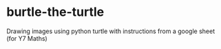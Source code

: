 # burtle-the-turtle
Drawing images using python turtle with instructions from a google sheet (for Y7 Maths)
